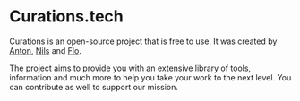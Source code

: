 # Curations.tech

Curations is an open-source project that is free to use. It was created by [Anton](antonstallboerger.com), [Nils](nilseller.com) and [Flo](floriankiem.com).

The project aims to provide you with an extensive library of tools, information and much more to help you take your work to the next level.
You can contribute as well to support our mission.
